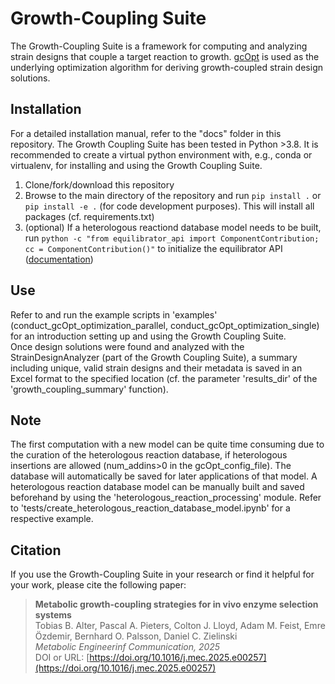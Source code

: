 # Growth-Coupling Suite
The Growth-Coupling Suite is a framework for computing and analyzing strain designs that couple a target reaction to growth. [gcOpt](https://bmcbioinformatics.biomedcentral.com/articles/10.1186/s12859-019-2946-7) is used as the underlying optimization algorithm for deriving growth-coupled strain design solutions.  

## Installation
For a detailed installation manual, refer to the "docs" folder in this repository. The Growth Coupling Suite has been tested in Python >3.8. It is recommended to create a virtual python environment with, e.g., conda or virtualenv, for installing and using the Growth Coupling Suite.
1. Clone/fork/download this repository
2. Browse to the main directory of the repository and run `pip install .` or `pip install -e .` (for code development purposes). This will install all packages (cf. requirements.txt)
3. (optional) If a heterologous reactiond database model needs to be built, run `python -c "from equilibrator_api import ComponentContribution; cc = ComponentContribution()"` to initialize the equilibrator API ([documentation](https://equilibrator.readthedocs.io/en/latest/index.html))

## Use
Refer to and run the example scripts in 'examples' (conduct_gcOpt_optimization_parallel, conduct_gcOpt_optimization_single) for an introduction setting up and using the Growth Coupling Suite.  
Once design solutions were found and analyzed with the StrainDesignAnalyzer (part of the Growth Coupling Suite), a summary including unique, valid strain designs and their metadata is saved in an Excel format to the specified location (cf. the parameter 'results_dir' of the 'growth_coupling_summary' function). 

## Note  
The first computation with a new model can be quite time consuming due to the curation of the heterologous reaction database, if heterologous insertions are allowed (num_addins>0 in the gcOpt_config_file). The database will automatically be saved for later applications of that model.
A heterologous reaction database model can be manually built and saved beforehand by using the 'heterologous_reaction_processing' module. Refer to 'tests/create_heterologous_reaction_database_model.ipynb' for a respective example.

## Citation

If you use the Growth-Coupling Suite in your research or find it helpful for your work, please cite the following paper:

> **Metabolic growth-coupling strategies for in vivo enzyme selection systems**  
> Tobias B. Alter, Pascal A. Pieters, Colton J. Lloyd, Adam M. Feist, Emre Özdemir, Bernhard O. Palsson, Daniel C. Zielinski  
> *Metabolic Engineerinf Communication, 2025*  
> DOI or URL: [https://doi.org/10.1016/j.mec.2025.e00257](https://doi.org/10.1016/j.mec.2025.e00257)
